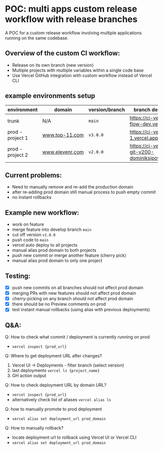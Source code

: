 # POC: multi apps custom release workflow with release branches

A POC for a custom release workflow involving multiple applications running on the same codebase.

## Overview of the custom CI workflow:

- Release on its own branch (new version)
- Multiple projects with multiple variables within a single code base
- Use Vercel GitHub integration with custom workflow instead of Vercel CLI

## example environments setup

| environment | domain | version/branch | branch deployment URL |
|------|----|----|---|
| trunk | N/A | `main` | https://ci-version-branch-flow-dev.vercel.app |
| prod - project 1 | www.top-11.com | `v3.0.0` | https://ci-version-flow-1.vercel.app/ |
| prod - project 2 | www.elevenr.com | `v2.0.0` | https://ci-version-flow-1-git-v200-dominiksipowicz.vercel.app/ |


## Current problems:

- Need to manually remove and re-add the production domain
- after re-adding prod domain still manual process to push empty commit
- no instant rollbacks

## Example new workflow:

- work on feature
- merge feature into develop branch `main`
- cut off version `v1.0.0`
- push code to `main`
- vercel auto deploy to all projects
- manual alias prod domain to both projects
- push new commit or merge another feature (cherry pick)
- manual alias prod domain to only one project

## Testing:

 - [x] push new commits on all branches should not affect prod domain
 - [x] merging PRs with new features should not affect prod domain
 - [x] cherry-picking on any branch should not affect prod domain
 - [x] there should be no Preview comments on prod
 - [x] test instant manual rollbacks (using alias with previous deployments)

## Q&A:

Q: How to check what commit / deployment is currently running on prod

- `vercel inspect {prod_url}`

Q: Where to get deployment URL after changes?

1. Vercel UI -> Deployments - filter branch (select version)
2. last deployments `vercel ls {project_name}`
3. GH action output

Q: How to check deployment URL by domain URL?

- `vercel inspect {prod_url}`
- alternatively check list of aliases `vercel alias ls`

Q: how to manually promote to prod deployment

- `vercel alias set deployment_url prod_domain`

Q: How to manually rollback?

- locate deployment url to rollback using Vercel UI or Vercel CLI
- `vercel alias set deployment_url prod_domain`
